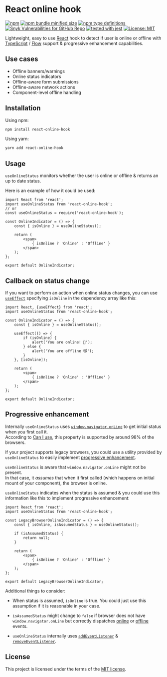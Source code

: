 # React online hook
[![npm](https://img.shields.io/npm/v/react-online-hook)](https://www.npmjs.com/package/react-online-hook)
[![npm bundle minified size](https://img.shields.io/bundlephobia/min/react-online-hook)](https://www.npmjs.com/package/react-online-hook)
[![npm type definitions](https://img.shields.io/npm/types/react-online-hook)](https://www.npmjs.com/package/react-online-hook)
[![Snyk Vulnerabilities for GitHub Repo](https://img.shields.io/snyk/vulnerabilities/github/Uzwername/react-online-hook)](https://www.npmjs.com/package/react-online-hook)
[![tested with jest](https://img.shields.io/badge/tested_with-jest-99424f.svg)](https://github.com/facebook/jest)
[![License: MIT](https://img.shields.io/badge/License-MIT-yellow.svg)](https://github.com/Uzwername/react-online-hook/blob/master/LICENSE)

Lightweight, easy to use [React](https://reactjs.org/) hook to detect if user is online or offline with [TypeScript](https://www.typescriptlang.org/) / [Flow](https://flow.org/) support & progressive enhancement capabilities.

## Use cases

+ Offline banners/warnings
+ Online status indicators
+ Offline-aware form submissions
+ Offline-aware network actions
+ Component-level offline handling

## Installation

Using npm:

```bash
npm install react-online-hook
```

Using yarn:

```bash
yarn add react-online-hook
```

## Usage

`useOnlineStatus` monitors whether the user is online or offline & returns an up to date status.

Here is an example of how it could be used:

```JSX
import React from 'react';
import useOnlineStatus from 'react-online-hook';
// or
const useOnlineStatus = require('react-online-hook');

const OnlineIndicator = () => {
    const { isOnline } = useOnlineStatus();

    return (
        <span>
            { isOnline ? 'Online' : 'Offline' }
        </span>
    );
};

export default OnlineIndicator;
```

## Callback on status change

If you want to perform an action when online status changes, you can use [`useEffect`](https://reactjs.org/docs/hooks-reference.html#useeffect) specifying `isOnline` in the dependency array like this:

```JSX
import React, {useEffect} from 'react';
import useOnlineStatus from 'react-online-hook';

const OnlineIndicator = () => {
    const { isOnline } = useOnlineStatus();

    useEffect(() => {
        if (isOnline) {
            alert('You are online! 🚀');
        } else {
            alert('You are offline 😿');
        }
    }, [isOnline]);

    return (
        <span>
            { isOnline ? 'Online' : 'Offline' }
        </span>
    );
};

export default OnlineIndicator;
```

## Progressive enhancement

Internally `useOnlineStatus` uses [`window.navigator.onLine`](https://developer.mozilla.org/en-US/docs/Web/API/NavigatorOnLine/onLine) to get initial status when you first call it.
<br>
According to [Can I use](https://caniuse.com/#search=navigator.onLine), this property is supported by around 98% of the browsers.

If your project supports legacy browsers, you could use a utility provided by `useOnlineStatus` to easily implement [progressive enhancement](https://developer.mozilla.org/en-US/docs/Glossary/Progressive_Enhancement).

`useOnlineStatus` is aware that `window.navigator.onLine` might not be present.
<br>
In that case, it _assumes_ that when it first called (which happens on initial mount of your component), the browser is online.

`useOnlineStatus` indicates when the status is assumed & you could use this information like this to implement progressive enhancement:

```JSX
import React from 'react';
import useOnlineStatus from 'react-online-hook';

const LegacyBrowserOnlineIndicator = () => {
    const { isOnline, isAssumedStatus } = useOnlineStatus();

    if (isAssumedStatus) {
        return null;
    }

    return (
        <span>
            { isOnline ? 'Online' : 'Offline' }
        </span>
    );
};

export default LegacyBrowserOnlineIndicator;
```

Additional things to consider:

+ When status is assumed, `isOnline` is true. You could just use this assumption if it is reasonable in your case.

+ `isAssumedStatus` might change to `false` if browser does not have `window.navigator.onLine` but correctly dispatches [online](https://developer.mozilla.org/en-US/docs/Web/API/Window/online_event) or [offline](https://developer.mozilla.org/en-US/docs/Web/API/Window/offline_event) events.

+ `useOnlineStatus` internally uses [`addEventListener`](https://developer.mozilla.org/es/docs/Web/API/EventTarget/addEventListener) & [`removeEventListener`](https://developer.mozilla.org/es/docs/Web/API/EventTarget/removeEventListener).

## License

This project is licensed under the terms of the [MIT license](https://github.com/Uzwername/react-online-hook/blob/master/LICENSE).